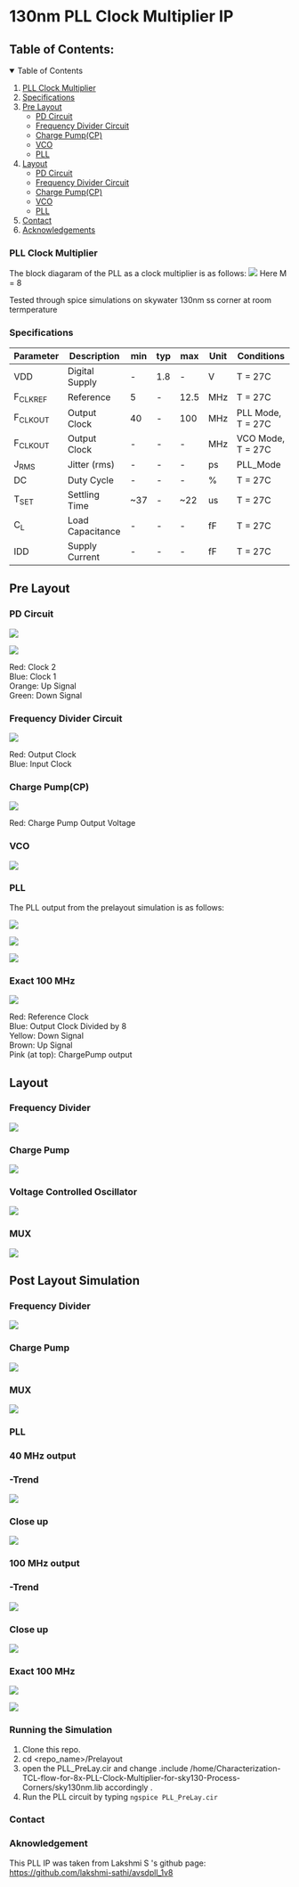 # 130nm PLL Clock Multiplier IP

## Table of Contents:
<!-- TABLE OF CONTENTS -->
<details open="open">
  <summary>Table of Contents</summary>
  <ol>
    <li>
      <a href="#PLL-Clock-Multiplier">PLL Clock Multiplier</a>
      </li>
    <li>      
      <a href="#Specifications">Specifications</a>      
      </li>
    <li>
      <a href="#Pre-Layout">Pre Layout</a>
     <ul>
        <li><a href="#PD-Circuit">PD Circuit</a></li>
        <li><a href="#Frequency-Divider-Circuit">Frequency Divider Circuit</a></li>
        <li><a href="#Charge-Pump(CP)">Charge Pump(CP)</a></li>
        <li><a href="#VCO">VCO</a></li>
        <li><a href="#PLL">PLL</a></li>
      </ul>
      </li>
    <li>      
      <a href="#Layout">Layout</a>
      <ul>
        <li><a href="#PD-Circuit">PD Circuit</a></li>
        <li><a href="#Frequency-Divider-Circuit">Frequency Divider Circuit</a></li>
        <li><a href="#Charge-Pump(CP)">Charge Pump(CP)</a></li>
        <li><a href="#VCO">VCO</a></li>
        <li><a href="#PLL">PLL</a></li>
      </ul>
      </li>
    <li>
      <a href="#Contact">Contact</a>
      </li>
    <li><a href="#acknowledgements">Acknowledgements</a></li>
      
    
  </ol>
  </details>

### PLL Clock Multiplier
The block diagaram of the PLL as a clock multiplier is as follows:
![](/images/pll_freq.png)
Here M = 8

Tested through spice simulations on skywater 130nm ss corner at room termperature

### Specifications

| Parameter | Description | min | typ | max | Unit | Conditions |
| --- | --- | --- | --- | --- | --- | --- |
| VDD | Digital Supply | - | 1.8 | - | V | T = 27C |
| F<sub>CLKREF</sub> | Reference | 5 | - | 12.5 | MHz | T = 27C |
| F<sub>CLKOUT</sub> | Output Clock | 40 | - | 100 | MHz | PLL Mode, T = 27C |
| F<sub>CLKOUT</sub> | Output Clock | - | - | - | MHz | VCO Mode, T = 27C |
| J<sub>RMS</sub> | Jitter (rms) | - | - | - | ps | PLL_Mode |
| DC | Duty Cycle | - | - | - | % | T = 27C | 
| T<sub>SET</sub> | Settling Time | ~37 | - | ~22 | us | T = 27C |
| C<sub>L</sub> | Load Capacitance | - | - | - | fF | T = 27C |
| IDD | Supply Current | - | - | - | fF | T = 27C |

## Pre Layout
### PD Circuit

![](/images/pd1.png)

![](/images/pd2.png)

Red: Clock 2 <br />
Blue: Clock 1 <br />
Orange: Up Signal <br />
Green: Down Signal
 
### Frequency Divider Circuit

![](/images/fd.png)

Red: Output Clock <br />
Blue: Input Clock  <br />

### Charge Pump(CP)

![](/images/cp.png)

Red: Charge Pump Output Voltage

### VCO

![](/images/vco.png)

### PLL

The PLL output from the prelayout simulation is as follows:


![](/images/pll3.png)


<!-- ![](/images/pll4.png) -->

<!-- ![](/images/pll5.png) -->

![](/images/pll_100.png)

![](/images/pll_101.png)

### Exact 100 MHz 
![](/images/pll_104.png)

Red: Reference Clock <br />
Blue: Output Clock Divided by 8 <br />
Yellow: Down Signal <br />
Brown: Up Signal <br />
Pink (at top): ChargePump output  <br />

## Layout

### Frequency Divider

![](/images/fd_1.png)

### Charge Pump

![](/images/CP_layout.png)

### Voltage Controlled Oscillator

![](/images/vco_new.png)

### MUX 

![](/images/MUX_layout.png)

## Post Layout Simulation

### Frequency Divider

![](/images/fd_PLS.png)

### Charge Pump

![](/images/CP_PLS.png)

### MUX 

![](/images/MUX_circuit.png)

### PLL

### 40 MHz output

### -Trend

![](/images/pll_40_1.png)

### Close up

![](/images/pll_40_2.png)


### 100 MHz output

### -Trend

![](/images/pll_100_1.png)

### Close up

![](/images/pll_100_2.png)

### Exact 100 MHz

![](/images/pll_104.png)

![](/images/pll_100_3.png)

### Running the Simulation
1. Clone this repo. <br/>
2. cd <repo_name>/Prelayout <br/>
3. open the PLL_PreLay.cir and change .include /home/Characterization-TCL-flow-for-8x-PLL-Clock-Multiplier-for-sky130-Process-Corners/sky130nm.lib accordingly . <br/>
4. Run the PLL circuit by typing `ngspice PLL_PreLay.cir` <br/>



### Contact

### Aknowledgement 
This PLL IP was taken from Lakshmi S 's github page:  https://github.com/lakshmi-sathi/avsdpll_1v8
